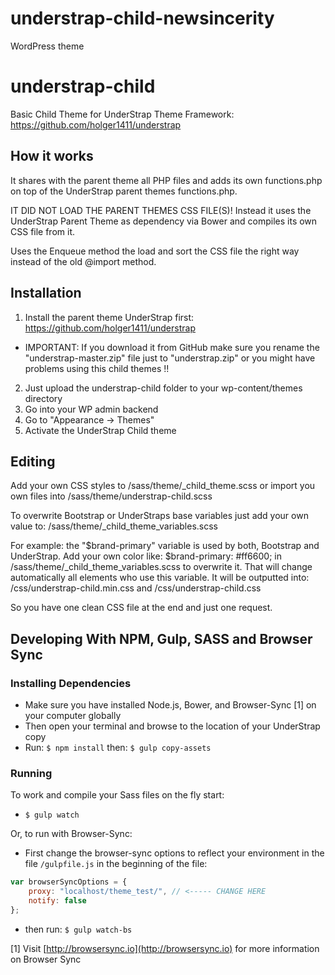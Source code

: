 # understrap-child-newsincerity
WordPress theme

# understrap-child
Basic Child Theme for UnderStrap Theme Framework: https://github.com/holger1411/understrap

## How it works
It shares with the parent theme all PHP files and adds its own functions.php on top of the UnderStrap parent themes functions.php.

IT DID NOT LOAD THE PARENT THEMES CSS FILE(S)!
Instead it uses the UnderStrap Parent Theme as dependency via Bower and compiles its own CSS file from it.

Uses the Enqueue method the load and sort the CSS file the right way instead of the old @import method.

## Installation
1. Install the parent theme UnderStrap first: https://github.com/holger1411/understrap
- IMPORTANT: If you download it from GitHub make sure you rename the "understrap-master.zip" file just to "understrap.zip" or you might have problems using this child themes !!

2. Just upload the understrap-child folder to your wp-content/themes directory
3. Go into your WP admin backend 
4. Go to "Appearance -> Themes"
5. Activate the UnderStrap Child theme

## Editing
Add your own CSS styles to /sass/theme/_child_theme.scss
or import you own files into /sass/theme/understrap-child.scss

To overwrite Bootstrap or UnderStraps base variables just add your own value to:
/sass/theme/_child_theme_variables.scss

For example:
the "$brand-primary" variable is used by both, Bootstrap and UnderStrap.
Add your own color like:
$brand-primary: #ff6600;
in /sass/theme/_child_theme_variables.scss to overwrite it.
That will change automatically all elements who use this variable.
It will be outputted into:
/css/understrap-child.min.css
and
/css/understrap-child.css

So you have one clean CSS file at the end and just one request.

## Developing With NPM, Gulp, SASS and Browser Sync

### Installing Dependencies
- Make sure you have installed Node.js, Bower, and Browser-Sync [1] on your computer globally
- Then open your terminal and browse to the location of your UnderStrap copy
- Run: `$ npm install` then: `$ gulp copy-assets`

### Running
To work and compile your Sass files on the fly start:

- `$ gulp watch`

Or, to run with Browser-Sync:

- First change the browser-sync options to reflect your environment in the file `/gulpfile.js` in the beginning of the file:
```javascript
var browserSyncOptions = {
    proxy: "localhost/theme_test/", // <----- CHANGE HERE
    notify: false
};
```
- then run: `$ gulp watch-bs`

[1] Visit [http://browsersync.io](http://browsersync.io) for more information on Browser Sync
